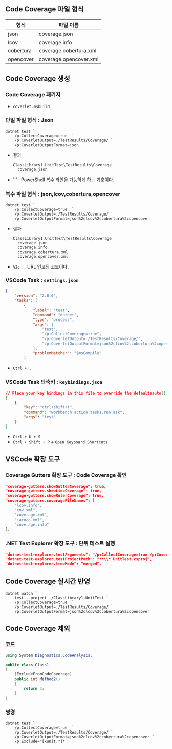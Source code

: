## Code Coverage 파일 형식
| 형식       | 파일 이름              |
|-----------|------------------------|
| json      | coverage.json          |
| lcov      | coverage.info          |
| cobertura | coverage.cobertura.xml |
| opencover | coverage.opencover.xml |

## Code Coverage 생성
### Code Coverage 패키지
- `coverlet.msbuild`

### 단일 파일 형식 : Json
```shell
dotnet test `
	/p:CollectCoverage=true  `
	/p:CoverletOutput=./TestResults/Coverage/ `
	/p:CoverletOutputFormat=json
```
- 결과
  ```
  ClassLibrary1.UnitTest\TestResults\Coverage
    coverage.json 
  ```
- `\`` : PowerShell 복수 라인을 가능하게 하는 기호이다.

### 복수 파일 형식 : json,lcov,cobertura,opencover
```
dotnet test `
	/p:CollectCoverage=true  `
	/p:CoverletOutput=./TestResults/Coverage/ `
	/p:CoverletOutputFormat=json%2clcov%2ccobertura%2copencover
```
- 결과
  ```
  ClassLibrary1.UnitTest\TestResults\Coverage
    coverage.json
    coverage.info
    coverage.cobertura.xml
    coverage.opencover.xml
  ```
- `%2c` : `,` URL 인코딩 코드이다.

### VSCode Task : `settings.json`
```json
{
    "version": "2.0.0",
    "tasks": [
        {
            "label": "test",
            "command": "dotnet",
            "type": "process",
            "args": [
                "test",
                "/p:CollectCoverage=true",
	            "/p:CoverletOutput=./TestResults/Coverage/",
	            "/p:CoverletOutputFormat=json%2clcov%2ccobertura%2copencover"
            ],
            "problemMatcher": "$msCompile"
        }
```
- `Ctrl + ,`

### VSCode Task 단축키 : `keybindings.json`
```json
// Place your key bindings in this file to override the defaultsauto[]
[
    {
        "key": "ctrl+shift+t",
        "command": "workbench.action.tasks.runTask",
        "args": "test"
    }
]
```
- `Ctrl + K + S`
- `Ctrl + Shift + P` + `Open Keyboard Shortcuts`


## VSCode 확장 도구
### Coverage Gutters 확장 도구 : Code Coverage 확인
```json
"coverage-gutters.showGutterCoverage": true,
"coverage-gutters.showLineCoverage": true,
"coverage-gutters.showRulerCoverage": true,
"coverage-gutters.coverageFileNames": [
    "lcov.info",
    "cov.xml",
    "coverage.xml",
    "jacoco.xml",
    "coverage.info"
],
```

### .NET Test Explorer 확장 도구 : 단위 테스트 실행 
```json
"dotnet-test-explorer.testArguments": "/p:CollectCoverage=true /p:CoverletOutput=./TestResults/Coverage/ /p:CoverletOutputFormat=json%2clcov%2ccobertura%2copencover",
"dotnet-test-explorer.testProjectPath": "**\\*.UnitTest.csproj",
"dotnet-test-explorer.treeMode": "merged",
```

## Code Coverage 실시간 반영
```shell
dotnet watch `
    test --project ./ClassLibrary1.UnitTest `
	/p:CollectCoverage=true  `
	/p:CoverletOutput=./TestResults/Coverage/ `
	/p:CoverletOutputFormat=json%2clcov%2ccobertura%2copencover
```

## Code Coverage 제외
### 코드
```cs
using System.Diagnostics.CodeAnalysis;

public class Class1
{
    [ExcludeFromCodeCoverage]
    public int Method2()
    {
        return 3;
    }
}
```

### 명령
```shell
dotnet test `
	/p:CollectCoverage=true  `
	/p:CoverletOutput=./TestResults/Coverage/ `
	/p:CoverletOutputFormat=json%2clcov%2ccobertura%2copencover `
    /p:Exclude="[xunit.*]*
```